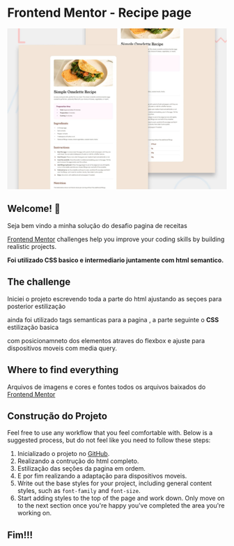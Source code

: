 # Frontend Mentor - Recipe page

![Design preview for the Recipe page coding challenge](./design/desktop-preview.jpg)

## Welcome! 👋

Seja bem vindo a minha solução do desafio pagina de receitas

[Frontend Mentor](https://www.frontendmentor.io) challenges help you improve your coding skills by building realistic projects.

**Foi utilizado CSS basico e intermediario juntamente com html semantico.**

## The challenge

Iniciei o projeto escrevendo toda a parte do html ajustando as seçoes para posterior estilização

ainda foi utilizado tags semanticas para a pagina , a parte seguinte o **CSS** estilização basica

com posicionamneto dos elementos atraves do flexbox e ajuste para dispositivos moveis com media query.

## Where to find everything

Arquivos de imagens e cores e fontes todos os arquivos baixados do [Frontend Mentor](https://www.frontendmentor.io)



## Construção do Projeto

Feel free to use any workflow that you feel comfortable with. Below is a suggested process, but do not feel like you need to follow these steps:

1. Inicializado o projeto no [GitHub](https://github.com/).
2. Realizando a contrução do html completo.
3. Estilização das seções da pagina em ordem.
4. E por fim realizando a adaptação para dispositivos moveis.
5. Write out the base styles for your project, including general content styles, such as `font-family` and `font-size`.
6. Start adding styles to the top of the page and work down. Only move on to the next section once you're happy you've completed the area you're working on.

## Fim!!!

